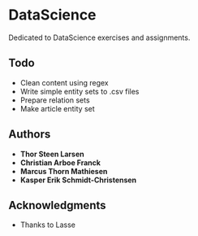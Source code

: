 # DataScience

Dedicated to DataScience exercises and assignments.

## Todo

* Clean content using regex
* Write simple entity sets to .csv files 
* Prepare relation sets
* Make article entity set

## Authors

* **Thor Steen Larsen**
* **Christian Arboe Franck**
* **Marcus Thorn Mathiesen**
* **Kasper Erik Schmidt-Christensen**

## Acknowledgments

* Thanks to Lasse